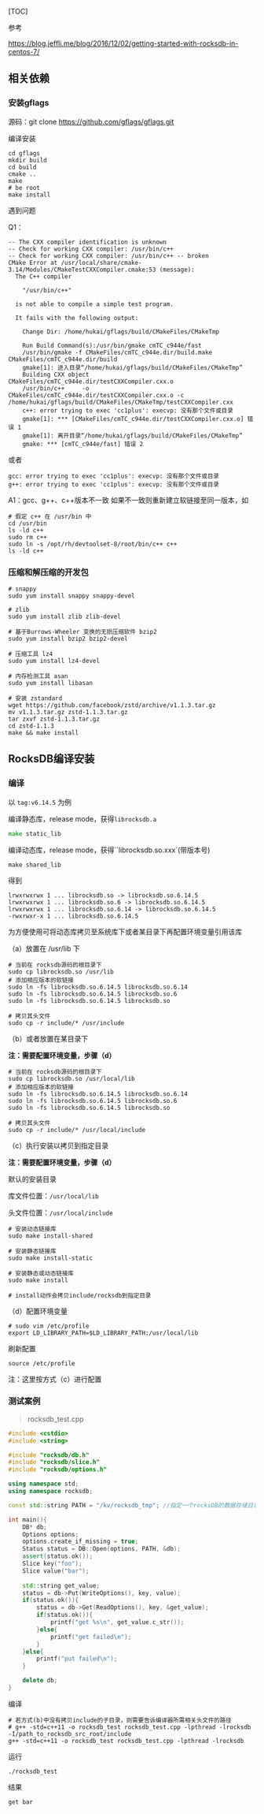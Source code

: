 [TOC]



参考

https://blog.jeffli.me/blog/2016/12/02/getting-started-with-rocksdb-in-centos-7/



## 相关依赖

### 安装gflags

源码：git clone https://github.com/gflags/gflags.git

编译安装
```shell
cd gflags
mkdir build
cd build
cmake ..
make
# be root
make install
```

遇到问题

Q1：

```shell
-- The CXX compiler identification is unknown
-- Check for working CXX compiler: /usr/bin/c++
-- Check for working CXX compiler: /usr/bin/c++ -- broken
CMake Error at /usr/local/share/cmake-3.14/Modules/CMakeTestCXXCompiler.cmake:53 (message):
  The C++ compiler

    "/usr/bin/c++"

  is not able to compile a simple test program.

  It fails with the following output:

    Change Dir: /home/hukai/gflags/build/CMakeFiles/CMakeTmp

    Run Build Command(s):/usr/bin/gmake cmTC_c944e/fast
    /usr/bin/gmake -f CMakeFiles/cmTC_c944e.dir/build.make CMakeFiles/cmTC_c944e.dir/build
    gmake[1]: 进入目录“/home/hukai/gflags/build/CMakeFiles/CMakeTmp”
    Building CXX object CMakeFiles/cmTC_c944e.dir/testCXXCompiler.cxx.o
    /usr/bin/c++     -o CMakeFiles/cmTC_c944e.dir/testCXXCompiler.cxx.o -c /home/hukai/gflags/build/CMakeFiles/CMakeTmp/testCXXCompiler.cxx
    c++: error trying to exec 'cc1plus': execvp: 没有那个文件或目录
    gmake[1]: *** [CMakeFiles/cmTC_c944e.dir/testCXXCompiler.cxx.o] 错误 1
    gmake[1]: 离开目录“/home/hukai/gflags/build/CMakeFiles/CMakeTmp”
    gmake: *** [cmTC_c944e/fast] 错误 2
```

或者

```shell
gcc: error trying to exec 'cc1plus': execvp: 没有那个文件或目录
g++: error trying to exec 'cc1plus': execvp: 没有那个文件或目录
```

A1：gcc、g++、c++版本不一致
如果不一致则重新建立软链接至同一版本，如

````shell
# 假定 c++ 在 /usr/bin 中
cd /usr/bin
ls -ld c++
sudo rm c++
sudo ln -s /opt/rh/devtoolset-8/root/bin/c++ c++
ls -ld c++
````

### 压缩和解压缩的开发包

```undefined
# snappy
sudo yum install snappy snappy-devel

# zlib
sudo yum install zlib zlib-devel

# 基于Burrows-Wheeler 变换的无损压缩软件 bzip2
sudo yum install bzip2 bzip2-devel

# 压缩工具 lz4
sudo yum install lz4-devel

# 内存检测工具 asan
sudo yum install libasan

# 安装 zstandard
wget https://github.com/facebook/zstd/archive/v1.1.3.tar.gz
mv v1.1.3.tar.gz zstd-1.1.3.tar.gz
tar zxvf zstd-1.1.3.tar.gz
cd zstd-1.1.3
make && make install
```

## RocksDB编译安装

###  编译

以 `tag:v6.14.5` 为例

编译静态库，release mode，获得`librocksdb.a`

```go
make static_lib
```

编译动态库，release mode，获得``librocksdb.so.xxx`(带版本号)

```shell
make shared_lib
```

得到

```shell
lrwxrwxrwx 1 ... librocksdb.so -> librocksdb.so.6.14.5
lrwxrwxrwx 1 ... librocksdb.so.6 -> librocksdb.so.6.14.5
lrwxrwxrwx 1 ... librocksdb.so.6.14 -> librocksdb.so.6.14.5
-rwxrwxr-x 1 ... librocksdb.so.6.14.5
```

为方便使用可将动态库拷贝至系统库下或者某目录下再配置环境变量引用该库

（a）放置在 /usr/lib 下

```shell
# 当前在 rocksdb源码的根目录下
sudo cp librocksdb.so /usr/lib
# 添加相应版本的软链接
sudo ln -fs librocksdb.so.6.14.5 librocksdb.so.6.14
sudo ln -fs librocksdb.so.6.14.5 librocksdb.so.6
sudo ln -fs librocksdb.so.6.14.5 librocksdb.so

# 拷贝其头文件
sudo cp -r include/* /usr/include
```



（b）或者放置在某目录下

**注：需要配置环境变量，步骤（d）**

```shell
# 当前在 rocksdb源码的根目录下
sudo cp librocksdb.so /usr/local/lib
# 添加相应版本的软链接
sudo ln -fs librocksdb.so.6.14.5 librocksdb.so.6.14
sudo ln -fs librocksdb.so.6.14.5 librocksdb.so.6
sudo ln -fs librocksdb.so.6.14.5 librocksdb.so

# 拷贝其头文件
sudo cp -r include/* /usr/local/include
```

（c）执行安装以拷贝到指定目录

**注：需要配置环境变量，步骤（d）**

默认的安装目录

库文件位置：`/usr/local/lib`

头文件位置：`/usr/local/include`

```shell
# 安装动态链接库
sudo make install-shared

# 安装静态链接库
sudo make install-static

# 安装静态或动态链接库
sudo make install

# install动作会拷贝include/rocksdb到指定目录
```



（d）配置环境变量

```shell
# sudo vim /etc/profile
export LD_LIBRARY_PATH=$LD_LIBRARY_PATH:/usr/local/lib
```

刷新配置

```shell
source /etc/profile
```



注：这里按方式（c）进行配置



### 测试案例

> rocksdb_test.cpp

```cpp
#include <cstdio>
#include <string>

#include "rocksdb/db.h"
#include "rocksdb/slice.h"
#include "rocksdb/options.h"

using namespace std;
using namespace rocksdb;

const std::string PATH = "/kv/rocksdb_tmp"; //指定一个rocksDB的数据存储目录绝对路径

int main(){
    DB* db;
    Options options;
    options.create_if_missing = true;
    Status status = DB::Open(options, PATH, &db);
    assert(status.ok());
    Slice key("foo");
    Slice value("bar");
    
    std::string get_value;
    status = db->Put(WriteOptions(), key, value);
    if(status.ok()){
        status = db->Get(ReadOptions(), key, &get_value);
        if(status.ok()){
            printf("get %s\n", get_value.c_str());
        }else{
            printf("get failed\n"); 
        }
    }else{
        printf("put failed\n");
    }

    delete db;
}
```



编译

```shell
# 若方式(b)中没有拷贝include的子目录，则需要告诉编译器所需相关头文件的路径
# g++ -std=c++11 -o rocksdb_test rocksdb_test.cpp -lpthread -lrocksdb -I/path_to_rocksdb_src_root/include
g++ -std=c++11 -o rocksdb_test rocksdb_test.cpp -lpthread -lrocksdb
```

运行

```shell
./rocksdb_test
```

结果

```shell
get bar
```

